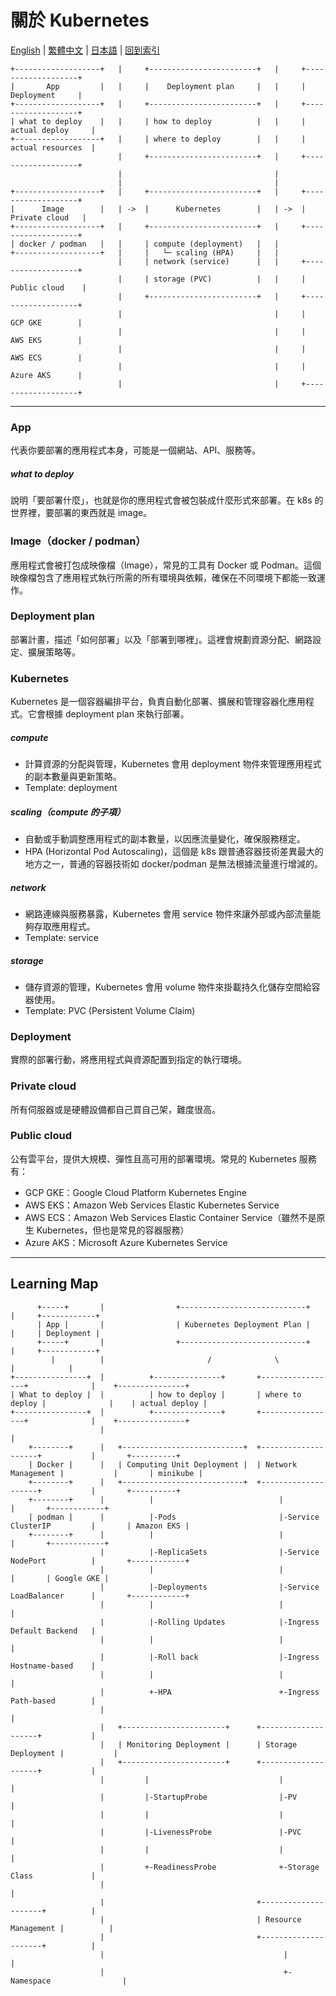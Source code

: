 # 關於 Kubernetes

[English](../en/01_about_kubernetes.md) | [繁體中文](../zh-tw/01_about_kubernetes.md) | [日本語](../ja/01_about_kubernetes.md) | [回到索引](../README.md)

```
+-------------------+   |     +------------------------+   |     +-------------------+
|       App         |   |     |    Deployment plan     |   |     |    Deployment     |
+-------------------+   |     +------------------------+   |     +-------------------+
| what to deploy    |   |     | how to deploy          |   |     | actual deploy     |
+-------------------+   |     | where to deploy        |   |     | actual resources  |
                        |     +------------------------+   |     +-------------------+
                        |                                  |                          
                        |                                  |                          
+-------------------+   |     +------------------------+   |     +-------------------+
|      Image        |   | ->  |      Kubernetes        |   | ->  |   Private cloud   |
+-------------------+   |     +------------------------+   |     +-------------------+
| docker / podman   |   |     | compute (deployment)   |   |                           
+-------------------+   |     |   └─ scaling (HPA)     |   |                                                   
                        |     | network (service)      |   |     +-------------------+
                        |     | storage (PVC)          |   |     |   Public cloud    |
                        |     +------------------------+   |     +-------------------+
                        |                                  |     |    GCP GKE        |
                        |                                  |     |    AWS EKS        |
                        |                                  |     |    AWS ECS        |
                        |                                  |     |    Azure AKS      |
                        |                                  |     +-------------------+
```

---

### App
代表你要部署的應用程式本身，可能是一個網站、API、服務等。

##### what to deploy
說明「要部署什麼」，也就是你的應用程式會被包裝成什麼形式來部署。在 k8s 的世界裡，要部署的東西就是 image。

### Image（docker / podman）
應用程式會被打包成映像檔（Image），常見的工具有 Docker 或 Podman。這個映像檔包含了應用程式執行所需的所有環境與依賴，確保在不同環境下都能一致運作。

### Deployment plan
部署計畫，描述「如何部署」以及「部署到哪裡」。這裡會規劃資源分配、網路設定、擴展策略等。

### Kubernetes
Kubernetes 是一個容器編排平台，負責自動化部署、擴展和管理容器化應用程式。它會根據 deployment plan 來執行部署。

##### compute
- 計算資源的分配與管理，Kubernetes 會用 deployment 物件來管理應用程式的副本數量與更新策略。
- Template: deployment

##### scaling（compute 的子項）
- 自動或手動調整應用程式的副本數量，以因應流量變化，確保服務穩定。
- HPA (Horizontal Pod Autoscaling)，這個是 k8s 跟普通容器技術差異最大的地方之一，普通的容器技術如 docker/podman 是無法根據流量進行增減的。

##### network
- 網路連線與服務暴露，Kubernetes 會用 service 物件來讓外部或內部流量能夠存取應用程式。
- Template: service

##### storage
- 儲存資源的管理，Kubernetes 會用 volume 物件來掛載持久化儲存空間給容器使用。
- Template: PVC (Persistent Volume Claim)

### Deployment
實際的部署行動，將應用程式與資源配置到指定的執行環境。

### Private cloud
所有伺服器或是硬體設備都自己買自己架，難度很高。

### Public cloud
公有雲平台，提供大規模、彈性且高可用的部署環境。常見的 Kubernetes 服務有：
- GCP GKE：Google Cloud Platform Kubernetes Engine
- AWS EKS：Amazon Web Services Elastic Kubernetes Service
- AWS ECS：Amazon Web Services Elastic Container Service（雖然不是原生 Kubernetes，但也是常見的容器服務）
- Azure AKS：Microsoft Azure Kubernetes Service

---

## Learning Map
```
      +-----+       |                +----------------------------+                     |     +------------+     
      | App |       |                | Kubernetes Deployment Plan |                     |     | Deployment |    
      +-----+       |                +----------------------------+                     |     +------------+    
         |          |                       /              \                            |            |          
+----------------+  |          +---------------+       +-----------------+              |    +---------------+  
| What to deploy |  |          | how to deploy |       | where to deploy |              |    | actual deploy |  
+----------------+  |          +---------------+       +-----------------+              |    +---------------+  
                    |                                                                   |                       
    +--------+      |   +---------------------------+  +--------------------+           |       +----------+    
    | Docker |      |   | Computing Unit Deployment |  | Network Management |           |       | minikube |    
    +--------+      |   +---------------------------+  +--------------------+           |       +----------+    
    +--------+      |          |                            |                           |       +------------+  
    | podman |      |          |-Pods                       |-Service ClusterIP         |       | Amazon EKS |  
    +--------+      |          |                            |                           |       +------------+  
                    |          |-ReplicaSets                |-Service NodePort          |       +------------+  
                    |          |                            |                           |       | Google GKE |  
                    |          |-Deployments                |-Service LoadBalancer      |       +------------+  
                    |          |                            |                           |                       
                    |          |-Rolling Updates            |-Ingress Default Backend   |                       
                    |          |                            |                           |                       
                    |          |-Roll back                  |-Ingress Hostname-based    |                       
                    |          |                            |                           |                       
                    |          +-HPA                        +-Ingress Path-based        |                       
                    |                                                                   |                       
                    |   +-----------------------+      +--------------------+           |                       
                    |   | Monitoring Deployment |      | Storage Deployment |           |                       
                    |   +-----------------------+      +--------------------+           |                       
                    |         |                             |                           |                       
                    |         |-StartupProbe                |-PV                        |                       
                    |         |                             |                           |                       
                    |         |-LivenessProbe               |-PVC                       |                       
                    |         |                             |                           |                       
                    |         +-ReadinessProbe              +-Storage Class             |                       
                    |                                                                   |                       
                    |                                  +---------------------+          |                       
                    |                                  | Resource Management |          |                       
                    |                                  +---------------------+          |                       
                    |                                        |                          |                       
                    |                                        +-Namespace                |                       
                                                                                                   
```